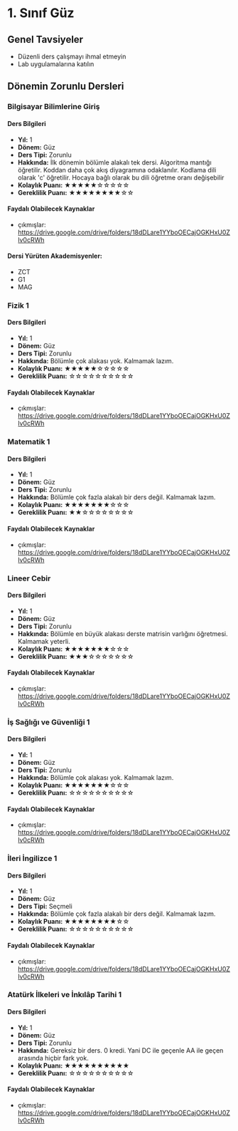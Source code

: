 # 1. Sınıf Güz

## Genel Tavsiyeler

- Düzenli ders çalışmayı ihmal etmeyin
- Lab uygulamalarına katılın
## Dönemin Zorunlu Dersleri


### Bilgisayar Bilimlerine Giriş

#### Ders Bilgileri

- **Yıl:** 1
- **Dönem:** Güz
- **Ders Tipi:** Zorunlu
- **Hakkında:** İlk dönemin bölümle alakalı tek dersi. Algoritma mantığı öğretilir. Koddan daha çok akış diyagramına odaklanılır. Kodlama dili olarak 'c' öğretilir. Hocaya bağlı olarak bu dili öğretme oranı değişebilir
- **Kolaylık Puanı:** ★★★★★☆☆☆☆☆
- **Gereklilik Puanı:** ★★★★★★★★☆☆


#### Faydalı Olabilecek Kaynaklar

- çıkmışlar: https://drive.google.com/drive/folders/18dDLare1YYboOECajOGKHxU0Zlv0cRWh

#### Dersi Yürüten Akademisyenler:
- ZCT
- G1
- MAG

### Fizik 1

#### Ders Bilgileri

- **Yıl:** 1
- **Dönem:** Güz
- **Ders Tipi:** Zorunlu
- **Hakkında:** Bölümle çok alakası yok. Kalmamak lazım.
- **Kolaylık Puanı:** ★★★★★☆☆☆☆☆
- **Gereklilik Puanı:** ☆☆☆☆☆☆☆☆☆☆


#### Faydalı Olabilecek Kaynaklar

- çıkmışlar: https://drive.google.com/drive/folders/18dDLare1YYboOECajOGKHxU0Zlv0cRWh

### Matematik 1

#### Ders Bilgileri

- **Yıl:** 1
- **Dönem:** Güz
- **Ders Tipi:** Zorunlu
- **Hakkında:** Bölümle çok fazla alakalı bir ders değil. Kalmamak lazım.
- **Kolaylık Puanı:** ★★★★★★★☆☆☆
- **Gereklilik Puanı:** ★★☆☆☆☆☆☆☆☆


#### Faydalı Olabilecek Kaynaklar

- çıkmışlar: https://drive.google.com/drive/folders/18dDLare1YYboOECajOGKHxU0Zlv0cRWh

### Lineer Cebir

#### Ders Bilgileri

- **Yıl:** 1
- **Dönem:** Güz
- **Ders Tipi:** Zorunlu
- **Hakkında:** Bölümle en büyük alakası derste matrisin varlığını öğretmesi. Kalmamak yeterli.
- **Kolaylık Puanı:** ★★★★★★★☆☆☆
- **Gereklilik Puanı:** ★★★☆☆☆☆☆☆☆


#### Faydalı Olabilecek Kaynaklar

- çıkmışlar: https://drive.google.com/drive/folders/18dDLare1YYboOECajOGKHxU0Zlv0cRWh

### İş Sağlığı ve Güvenliği 1

#### Ders Bilgileri

- **Yıl:** 1
- **Dönem:** Güz
- **Ders Tipi:** Zorunlu
- **Hakkında:** Bölümle çok alakası yok. Kalmamak lazım.
- **Kolaylık Puanı:** ★★★★★★★☆☆☆
- **Gereklilik Puanı:** ☆☆☆☆☆☆☆☆☆☆


#### Faydalı Olabilecek Kaynaklar

- çıkmışlar: https://drive.google.com/drive/folders/18dDLare1YYboOECajOGKHxU0Zlv0cRWh

### İleri İngilizce 1

#### Ders Bilgileri

- **Yıl:** 1
- **Dönem:** Güz
- **Ders Tipi:** Seçmeli
- **Hakkında:** Bölümle çok fazla alakalı bir ders değil. Kalmamak lazım.
- **Kolaylık Puanı:** ★★★★★★★★☆☆
- **Gereklilik Puanı:** ☆☆☆☆☆☆☆☆☆☆


#### Faydalı Olabilecek Kaynaklar

- çıkmışlar: https://drive.google.com/drive/folders/18dDLare1YYboOECajOGKHxU0Zlv0cRWh

### Atatürk İlkeleri ve İnkılâp Tarihi 1

#### Ders Bilgileri

- **Yıl:** 1
- **Dönem:** Güz
- **Ders Tipi:** Zorunlu
- **Hakkında:** Gereksiz bir ders. 0 kredi. Yani DC ile geçenle AA ile geçen arasında hiçbir fark yok.
- **Kolaylık Puanı:** ★★★★★★★★★★
- **Gereklilik Puanı:** ☆☆☆☆☆☆☆☆☆☆


#### Faydalı Olabilecek Kaynaklar

- çıkmışlar: https://drive.google.com/drive/folders/18dDLare1YYboOECajOGKHxU0Zlv0cRWh
